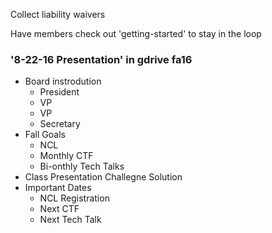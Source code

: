 Collect liability waivers

Have members check out 'getting-started' to stay in the loop

### '8-22-16 Presentation' in gdrive fa16
* Board instrodution
  * President
  * VP
  * VP
  * Secretary
* Fall Goals
  * NCL
  * Monthly CTF
  * Bi-onthly Tech Talks
* Class Presentation Challegne Solution
* Important Dates
  * NCL Registration
  * Next CTF
  * Next Tech Talk
